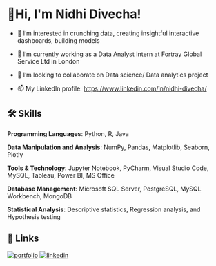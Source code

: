 # 👋Hi, I'm Nidhi Divecha! 


 * 👀 I’m interested in crunching data, creating insightful interactive dashboards, building models

 * 🌱 I’m currently working as a Data Analyst Intern at Fortray Global Service Ltd in London

 * 💞️ I’m looking to collaborate on Data science/ Data analytics project

 * 📫 My LinkedIn profile: https://www.linkedin.com/in/nidhi-divecha/


## 🛠 Skills

**Programming Languages**: Python, R, Java

**Data Manipulation and Analysis**: NumPy, Pandas, Matplotlib, Seaborn, Plotly

**Tools & Technology**: Jupyter Notebook, PyCharm, Visual Studio Code, MySQL, Tableau, Power BI, MS Office

**Database Management**: Microsoft SQL Server, PostgreSQL, MySQL Workbench, MongoDB

**Statistical Analysis**: Descriptive statistics, Regression analysis, and Hypothesis testing


## 🔗 Links
[![portfolio](https://img.shields.io/badge/my_portfolio-000?style=for-the-badge&logo=ko-fi&logoColor=white)](https://katherineoelsner.com/)
[![linkedin](https://img.shields.io/badge/linkedin-0A66C2?style=for-the-badge&logo=linkedin&logoColor=white)](https://www.linkedin.com/in/nidhi-divecha/)

